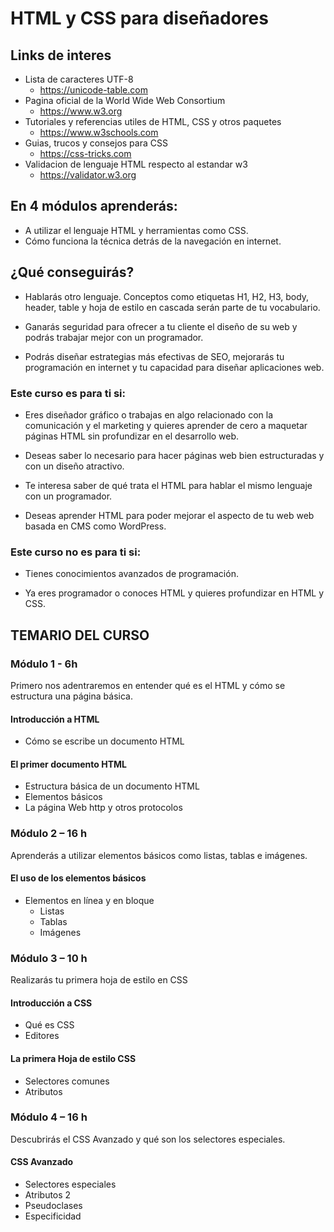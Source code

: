 # HTML y CSS para diseñadores

## Links de interes
- Lista de caracteres UTF-8
    - https://unicode-table.com
- Pagina oficial de la World Wide Web Consortium
    - https://www.w3.org
- Tutoriales y referencias utiles de HTML, CSS y otros paquetes
    - https://www.w3schools.com
- Guias, trucos y consejos para CSS
    - https://css-tricks.com
- Validacion de lenguaje HTML respecto al estandar w3
    - https://validator.w3.org

## En 4 módulos aprenderás:

- A utilizar el lenguaje HTML y herramientas como CSS.
- Cómo funciona la técnica detrás de la navegación en internet. 
      
## ¿Qué conseguirás?

- Hablarás otro lenguaje. Conceptos como etiquetas H1, H2, H3, body, header, table y hoja de estilo en cascada serán parte de tu vocabulario.
      
- Ganarás seguridad para ofrecer a tu cliente el diseño de su web y podrás trabajar mejor con un programador.
      
- Podrás diseñar estrategias más efectivas de SEO, mejorarás tu programación en internet y tu capacidad para diseñar aplicaciones web.


### Este curso es para ti si: 

- Eres diseñador gráfico o trabajas en algo relacionado con la comunicación y el marketing y quieres aprender de cero a  maquetar páginas HTML sin  profundizar en el desarrollo web. 
      
- Deseas saber lo necesario para hacer páginas web bien estructuradas y con un diseño  atractivo.
      
- Te interesa saber de qué trata el   HTML para hablar el mismo lenguaje con un programador.
      
- Deseas aprender HTML para poder mejorar el aspecto de tu web web basada en CMS como WordPress.  


### Este curso no es para ti si: 

- Tienes conocimientos avanzados de programación.
      
- Ya eres programador o conoces HTML y quieres profundizar en HTML y CSS.

## TEMARIO DEL CURSO

### Módulo 1 - 6h

Primero nos adentraremos en entender qué es el HTML y cómo se estructura una página básica.

#### Introducción a HTML
- Cómo se escribe un documento HTML

#### El primer documento HTML
- Estructura básica de un documento HTML
- Elementos básicos
- La página Web http y otros protocolos

### Módulo 2 – 16 h

Aprenderás a utilizar elementos básicos como listas, tablas e imágenes.

#### El uso de los elementos básicos
- Elementos en línea y en bloque
    - Listas
    - Tablas
    - Imágenes

### Módulo 3 – 10 h

Realizarás tu primera hoja de estilo en CSS

#### Introducción a CSS
- Qué es CSS
- Editores

#### La primera Hoja de estilo CSS
- Selectores comunes
- Atributos

### Módulo 4 – 16 h

Descubrirás el CSS Avanzado y qué son los selectores especiales.

#### CSS Avanzado
- Selectores especiales
- Atributos 2
- Pseudoclases
- Especificidad
